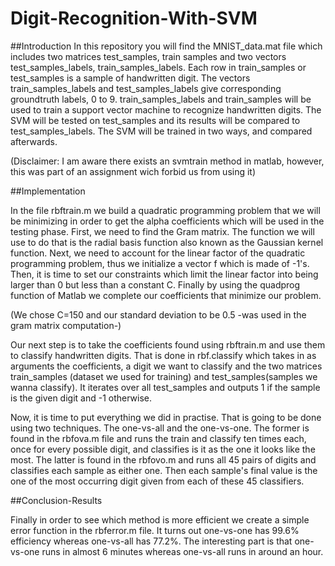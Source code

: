 # Digit-Recognition-With-SVM

##Introduction
In this repository you will find the MNIST_data.mat file which includes two matrices test_samples, train samples and two vectors test_samples_labels, train_samples_labels. Each row in train_samples or test_samples is a sample of handwritten digit.  The vectors train_samples_labels and test_samples_labels give corresponding groundtruth labels, 0 to 9. train_samples_labels and train_samples will be used to train a support vector machine to recognize handwritten digits. The SVM will be tested on test_samples and its results will be compared to test_samples_labels. The SVM will be trained in two ways, and compared afterwards.
	
(Disclaimer: I am aware there exists an svmtrain method in matlab, however, this was part of an assignment wich forbid us from using it)
	
##Implementation

In the file rbftrain.m we build a quadratic programming problem that we will be minimizing in order to get the alpha coefficients which will be used in the testing phase. First, we need to find the Gram matrix. The function we will use to do that is the radial basis function also known as the Gaussian kernel function. Next, we need to account for the linear factor of the quadratic programming problem, thus we initialize a vector f which is made of -1's. Then, it is time to set our constraints which limit the linear factor into being larger than 0 but less than a constant C. Finally by using the quadprog function of Matlab we complete our coefficients that minimize our problem.

(We chose C=150 and our standard deviation to be 0.5 -was used in the gram matrix computation-)

Our next step is to take the coefficients found using rbftrain.m and use them to classify handwritten digits. That is done in rbf.classify which takes in as arguments the coefficients, a digit we want to classify and the two matrices train_samples (dataset we used for training) and test_samples(samples we wanna classify). It iterates over all test_samples and outputs 1 if the sample is the given digit and -1 otherwise.

Now, it is time to put everything we did in practise. That is going to be done using two techniques. The one-vs-all and the one-vs-one. The former is found in the rbfova.m file and runs the train and classify ten times each, once for every possible digit, and classifies is it as the one it looks like the most. The latter is found in the rbfovo.m and runs all 45 pairs of digits and classifies each sample as either one. Then each sample's final value is the one of the most occurring digit given from each of these 45 classifiers.


##Conclusion-Results

Finally in order to see which method is more efficient we create a simple error function in the rbferror.m file. It turns out one-vs-one has 99.6% efficiency whereas one-vs-all has 77.2%. The interesting part is that one-vs-one runs in almost 6 minutes whereas one-vs-all runs in around an hour.
